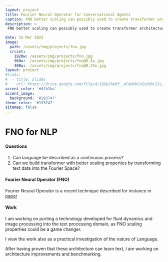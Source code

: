```yaml
---
layout: project
title: Fourier Neural Operator for Conversational Agents
caption: FNO better scaling can possibly used to create transformer architectures that scale better than current technology. 
description: >
 FNO better scaling can possibly used to create transformer architectures that scale better than current technology. Can language be described as a continuous process?

date: 15 Mar 2023
image: 
  path: /assets/img/projects/fno.jpg
  srcset: 
    1920w: /assets/img/projects/fno.jpg
    960w:  /assets/img/projects/fno@0,5x.jpg
    480w:  /assets/img/projects/fno@0,25x.jpg
layout: project
#links:
#  - title: Slides
#    url: https://drive.google.com/file/d/1Q8pIhAdf__AF4NXbCHZcdqhCi5LilRNH/view?usp=sharing
accent_color: '#4fb1ba'
accent_image:
  background: '#193747'
theme_color: '#193747'
sitemap: false
---
```


# FNO for NLP

#### Questions

1. Can language be described as a continuous process? 
2. Can we build transformer with better scaling properties by transforming text data into the Fourier Space?

#### Fourier Neural Operator (FNO)

Fourier Neural Operator is a recent technique described for instance in [paper](https://arxiv.org/pdf/2010.08895.pdf)


#### Work

I am working on porting a technology developed for fluid dynamics and image processing 
into the text processing domain, as FNO scaling properties could be a game changer.

I view the work also as a practical investigation of the nature of Language.

After having proven that these architecture can learn text, I am working on architecture improvements and benchmarking.

